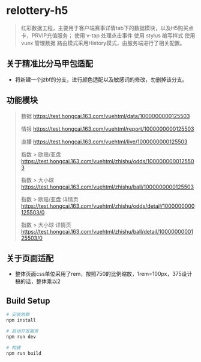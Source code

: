 # relottery-h5

> 红彩数据工程，主要用于客户端赛事详情tab下的数据模块，以及H5购买点卡，PRVIP充值服务；
> 使用 v-tap 处理点击事件
> 使用 stylus 编写样式
> 使用 vuex 管理数据
> 路由模式采用History模式，由服务端进行了相关配置。

## 关于精准比分马甲包适配

* 将新建一个jzbf的分支，进行颜色适配以及敏感词的修改，勿删掉该分支。

## 功能模块

> 数据
> https://test.hongcai.163.com/vuehtml/data/1000000000125503
>
> 情报
> https://test.hongcai.163.com/vuehtml/report/1000000000125503
>
> 直播
> https://test.hongcai.163.com/vuehtml/live/1000000000125503
>
> 指数 > 欧赔/亚盘
> https://test.hongcai.163.com/vuehtml/zhishu/odds/1000000000125503
>
> 指数 > 大小球
> https://test.hongcai.163.com/vuehtml/zhishu/ball/1000000000125503
>
> 指数 > 欧赔/亚盘 详情页
> https://test.hongcai.163.com/vuehtml/zhishu/odds/detail/1000000000125503/0
>
> 指数 > 大小球 详情页
> https://test.hongcai.163.com/vuehtml/zhishu/ball/detail/1000000000125503/0

## 关于页面适配

* 整体页面css单位采用了rem，按照750的比例缩放，1rem=100px，375设计稿的话，整体乘以2

## Build Setup

``` bash
# 安装依赖
npm install

# 启动开发服务
npm run dev

# 构建
npm run build

